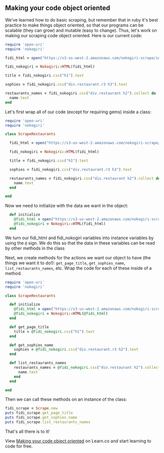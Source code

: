 

## Making your code object oriented

We've learned how to do basic scraping, but remember that in ruby it's best practice to make things object oriented, so that our programs can be scalable (they can grow) and mutable (easy to change). Thus, let's work on making our scraping code object oriented. Here is our current code:

```ruby
require 'open-uri'
require 'nokogiri'

fidi_html = open("https://s3-us-west-2.amazonaws.com/nokogiri-scrape/index.html")

fidi_nokogiri = Nokogiri::HTML(fidi_html)

title = fidi_nokogiri.css("h1").text

sophies = fidi_nokogiri.css("div.restaurant.r3 h3").text

restaurants_names = fidi_nokogiri.css("div.restaurant h2").collect do | name|
  name.text
end

```

Let's first wrap all of our code (except for requiring gems) inside a class:

```ruby
require 'open-uri'
require 'nokogiri'

class ScrapeRestaurants

  fidi_html = open("https://s3-us-west-2.amazonaws.com/nokogiri-scrape/index.html")

  fidi_nokogiri = Nokogiri::HTML(fidi_html)

  title = fidi_nokogiri.css("h1").text

  sophies = fidi_nokogiri.css("div.restaurant.r3 h3").text

  restaurants_names = fidi_nokogiri.css("div.restaurant h2").collect do | name|
    name.text
  end

end

```

Now we need to initialize with the data we want in the object:

```ruby
  def initialize
    @fidi_html = open("https://s3-us-west-2.amazonaws.com/nokogiri-scrape/index.html")
    @fidi_nokogiri = Nokogiri::HTML(fidi_html)
  end
```
We turn our fidi_html and fidi_nokogiri variables into instance variables by using the `@` sign. We do this so that the data in these variables can be read by other methods in the class

Next, we create methods for the actions we want our object to have (the things we want it to do!): `get_page_title`, `get_sophies_name`, `list_restaurants_names`, etc. Wrap the code for each of these inside of a method. 

```ruby
require 'open-uri'
require 'nokogiri'

class ScrapeRestaurants

  def initialize
    @fidi_html = open("https://s3-us-west-2.amazonaws.com/nokogiri-scrape/index.html")
    @fidi_nokogiri = Nokogiri::HTML(@fidi_html)
  end

  def get_page_title
    title = @fidi_nokogiri.css("h1").text
  end

  def get_sophies_name
    sophies = @fidi_nokogiri.css("div.restaurant.r3 h2").text
  end

  def list_restaurants_names
    restaurants_names = @fidi_nokogiri.css("div.restaurant h2").collect do |name|
      name.text
    end
  end

end
```

Then we can call these methods on an instance of the class:

```ruby
fidi_scrape = Scrape.new
puts fidi_scrape.get_page_title
puts fidi_scrape.get_sophies_name
puts fidi_scrape.list_restaurants_names

```
That's all there is to it!



<p data-visibility='hidden'>View <a href='https://learn.co/lessons/hs-oo-scraper-walkthrough' title='Making your code object oriented'>Making your code object oriented</a> on Learn.co and start learning to code for free.</p>
